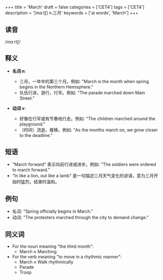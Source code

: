 +++
title = 'March'
draft = false
categories = ['CET4']
tags = ['CET4']
description = '[mɑːt∫] n.三月'
keywords = ['ai words', 'March']
+++

## 读音
/mɑːrtʃ/

## 释义
- **名词 n**:
   - 三月，一年中的第三个月。例如: "March is the month when spring begins in the Northern Hemisphere."
   - 队伍行进，游行，行军。例如: "The parade marched down Main Street."

- **动词 v**:
   - 好像在行军或有节奏地行走。例如: "The children marched around the playground."
   - （时间）流逝，推移。例如: "As the months march on, we grow closer to the deadline."

## 短语
- "March forward" 表示向前行进或进步。例如: "The soldiers were ordered to march forward."
- "In like a lion, out like a lamb" 是一句描述三月天气变化的谚语，意为三月开始时猛烈，结束时温和。

## 例句
- 名词: "Spring officially begins in March."
- 动词: "The protesters marched through the city to demand change."

## 同义词
- For the noun meaning "the third month":
   - March ≈ Marching
- For the verb meaning "to move in a rhythmic manner":
   - March ≈ Walk rhythmically
   - Parade
   - Troop
